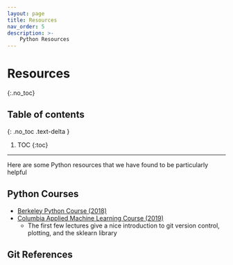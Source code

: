 ```yaml
---
layout: page
title: Resources
nav_order: 5
description: >-
    Python Resources
---
```


# Resources
{:.no_toc}

## Table of contents
{: .no_toc .text-delta }

1. TOC
{:toc}

---

Here are some Python resources that we have found to be particularly helpful

## Python Courses

* [Berkeley Python Course (2018)](https://github.com/profjsb/python-seminar/tree/master/DataFiles_and_Notebooks)
* [Columbia Applied Machine Learning Course (2019)](http://www.cs.columbia.edu/~amueller/comsw4995s19/schedule/)
  * The first few lectures give a nice introduction to git version control, plotting, and the sklearn library

## Git References
